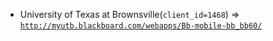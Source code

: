  - University of Texas at Brownsville(`client_id=1468`) => [`http://myutb.blackboard.com/webapps/Bb-mobile-bb_bb60/`](http://myutb.blackboard.com/webapps/Bb-mobile-bb_bb60/)
